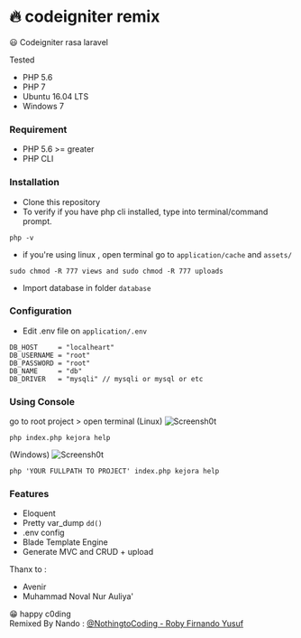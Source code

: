  # :fire: codeigniter remix  

:smiley:
Codeigniter rasa laravel

Tested 
- PHP 5.6 
- PHP 7 
- Ubuntu 16.04 LTS
- Windows 7

### Requirement 
- PHP 5.6 >= greater
- PHP CLI

### Installation

 - Clone this repository
 - To verify if you have php cli installed, type into terminal/command prompt.
```
php -v
```
- if you're using linux , open terminal go to `application/cache` and `assets/`
```
sudo chmod -R 777 views and sudo chmod -R 777 uploads
```
- Import database in folder `database` 

### Configuration
 - Edit .env file on `application/.env`
```
DB_HOST		= "localheart"
DB_USERNAME	= "root"
DB_PASSWORD	= "root"
DB_NAME 	= "db"
DB_DRIVER 	= "mysqli" // mysqli or mysql or etc

```
### Using Console
go to root project > open terminal
(Linux)
![Screensh0t](https://raw.githubusercontent.com/robyfirnandoyusuf/codeigniter-remix/master/Screenshot_2018-10-29_08-22-15.png)
```
php index.php kejora help
```

(Windows)
![Screensh0t](https://raw.githubusercontent.com/robyfirnandoyusuf/codeigniter-remix/master/SS%20windows%20-%20test.jpeg)
```
php 'YOUR FULLPATH TO PROJECT' index.php kejora help
```

### Features
- Eloquent 
- Pretty var_dump `dd()`
- .env config
- Blade Template Engine
- Generate MVC and CRUD + upload

Thanx to : 
- Avenir
- Muhammad Noval Nur Auliya' 

:grin: happy c0ding<br />
Remixed By Nando : [@NothingtoCoding - Roby Firnando Yusuf](mailto:nothingtocoding@gmail.com)
